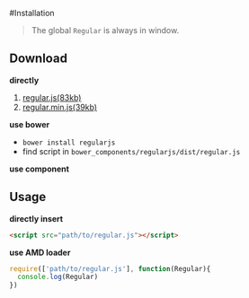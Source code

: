 
#Installation

> The global `Regular` is always in window.

## Download

__directly__


1. [regular.js(83kb)](https://rawgit.com/regularjs/regular/master/dist/regular.js)
2. [regular.min.js(39kb)](https://rawgit.com/regularjs/regular/master/dist/regular.min.js)


__use bower__

* `bower install regularjs`
* find script in `bower_components/regularjs/dist/regular.js`

__use component__


## Usage

__directly insert__

```html
<script src="path/to/regular.js"></script>
```


__use AMD loader__

```javascript
require(['path/to/regular.js'], function(Regular){
  console.log(Regular) 
})
```





